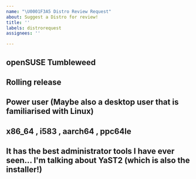 ```yaml
---
name: "\U0001F3A5 Distro Review Request"
about: Suggest a Distro for review!
title: ''
labels: distrorequest
assignees: ''

---
```


<!--- Verify first that your Distro was not already submitted! -->

## openSUSE Tumbleweed
<!--- Required: What is the name, version, etc -->

## Rolling release
<!--- Optional: This helps in planning future episodes -->

## Power user (Maybe also a desktop user that is familiarised with Linux)
<!--- Optional: This helps set the expectation in how compatible it is with the Distro Delve script -->

## x86_64 , i583 , aarch64 , ppc64le
<!--- Optional: x86, x64, arm, etc -->

## It has the best administrator tools I have ever seen... I'm talking about YaST2 (which is also the installer!)
<!--- Optional: Why should people be excited about this distro? -->
